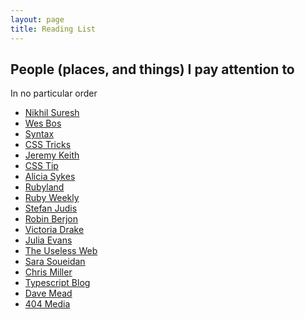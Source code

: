 ```yaml
---
layout: page
title: Reading List
---
```


## People (places, and things) I pay attention to

<div class="subhead">In no particular order</div>
<ul>
  <li><a href="https://ludic.mataroa.blog" target="_blank" rel="noopener noreferrer">Nikhil Suresh</a></li>
  <li><a href="https://wesbos.com/" target="_blank" rel="noopener noreferrer">Wes Bos</a></li>
  <li><a href="https://syntax.fm/" target="_blank" rel="noopener noreferrer">Syntax</a></li>
  <li><a href="https://css-tricks.com" target="_blank" rel="noopener noreferrer">CSS Tricks</a></li>
  <li><a href="https://adactio.com/" target="_blank" rel="noopener noreferrer">Jeremy Keith</a></li>
  <li><a href="https://css-tip.com" target="_blank" rel="noopener noreferrer">CSS Tip</a></li>
  <li><a href="https://www.aliciasykes.com/" target="_blank" rel="noopener noreferrer">Alicia Sykes</a></li>
  <li><a href="http://rubyland.news/" target="_blank" rel="noopener noreferrer">Rubyland</a></li>
  <li><a href="https://rubyweekly.com/" target="_blank" rel="noopener noreferrer">Ruby Weekly</a></li>
  <li><a href="https://www.stefanjudis.com/" target="_blank" rel="noopener noreferrer">Stefan Judis</a></li>
  <li><a href="https://berjon.com/" target="_blank" rel="noopener noreferrer">Robin Berjon</a></li>
  <li><a href="https://victoria.dev" target="_blank" rel="noopener noreferrer">Victoria Drake</a></li>
  <li><a href="https://jvns.ca/" target="_blank" rel="noopener noreferrer">Julia Evans</a></li>
  <li><a href="https://theuselessweb.com/" target="_blank" rel="noopener noreferrer">The Useless Web</a></li>
  <li><a href="https://www.sarasoueidan.com/" target="_blank" rel="noopener noreferrer">Sara Soueidan</a></li>
  <li><a href="https://ctmiller.net/" target="_blank" rel="noopener noreferrer">Chris Miller</a></li>
  <li><a href="https://devblogs.microsoft.com/typescript/" target="_blank" rel="noopener noreferrer">Typescript Blog</a></li>
  <li><a href="https://davidjohnmead.com/" target="_blank" rel="noopener noreferrer">Dave Mead</a></li>
  <li><a href="https://www.404media.co/" target="_blank" rel="noopener noreferrer">404 Media</a></li>

</ul>
